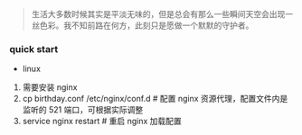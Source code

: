 > 生活大多数时候其实是平淡无味的，但是总会有那么一些瞬间天空会出现一丝色彩。我不知前路在何方，此刻只是愿做一个默默的守护者。

### quick start
- linux
1. 需要安装 nginx
2. cp birthday.conf /etc/nginx/conf.d # 配置 nginx 资源代理，配置文件内是监听的 521 端口，可根据实际调整
3. service nginx restart # 重启 nginx 加载配置
